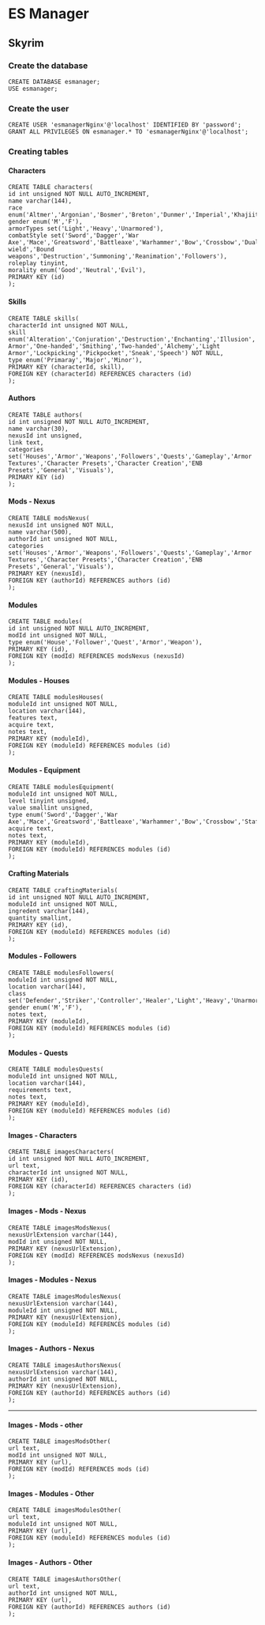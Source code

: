 # ES Manager

## Skyrim

### Create the database

    CREATE DATABASE esmanager;
    USE esmanager;

### Create the user

    CREATE USER 'esmanagerNginx'@'localhost' IDENTIFIED BY 'password';
    GRANT ALL PRIVILEGES ON esmanager.* TO 'esmanagerNginx'@'localhost';

### Creating tables

#### Characters

    CREATE TABLE characters(
    id int unsigned NOT NULL AUTO_INCREMENT,
    name varchar(144),
    race enum('Altmer','Argonian','Bosmer','Breton','Dunmer','Imperial','Khajiit','Nord','Orc','Redguard','Custom'),
    gender enum('M','F'),
    armorTypes set('Light','Heavy','Unarmored'),
    combatStyle set('Sword','Dagger','War Axe','Mace','Greatsword','Battleaxe','Warhammer','Bow','Crossbow','Dual wield','Bound weapons','Destruction','Summoning','Reanimation','Followers'),
    roleplay tinyint,
    morality enum('Good','Neutral','Evil'),
    PRIMARY KEY (id)
    );

#### Skills

    CREATE TABLE skills(
    characterId int unsigned NOT NULL,
    skill enum('Alteration','Conjuration','Destruction','Enchanting','Illusion','Restoration','Archery','Block','Heavy Armor','One-handed','Smithing','Two-handed','Alchemy','Light Armor','Lockpicking','Pickpocket','Sneak','Speech') NOT NULL,
    type enum('Primaray','Major','Minor'),
    PRIMARY KEY (characterId, skill),
    FOREIGN KEY (characterId) REFERENCES characters (id)
    );

#### Authors

    CREATE TABLE authors(
    id int unsigned NOT NULL AUTO_INCREMENT,
    name varchar(30),
    nexusId int unsigned,
    link text,
    categories set('Houses','Armor','Weapons','Followers','Quests','Gameplay','Armor Textures','Character Presets','Character Creation','ENB Presets','General','Visuals'),
    PRIMARY KEY (id)
    );

#### Mods - Nexus

    CREATE TABLE modsNexus(
    nexusId int unsigned NOT NULL,
    name varchar(500),
    authorId int unsigned NOT NULL,
    categories set('Houses','Armor','Weapons','Followers','Quests','Gameplay','Armor Textures','Character Presets','Character Creation','ENB Presets','General','Visuals'),
    PRIMARY KEY (nexusId),
    FOREIGN KEY (authorId) REFERENCES authors (id)
    );

#### Modules

    CREATE TABLE modules(
    id int unsigned NOT NULL AUTO_INCREMENT,
    modId int unsigned NOT NULL,
    type enum('House','Follower','Quest','Armor','Weapon'),
    PRIMARY KEY (id),
    FOREIGN KEY (modId) REFERENCES modsNexus (nexusId)
    );

#### Modules - Houses

    CREATE TABLE modulesHouses(
    moduleId int unsigned NOT NULL,
    location varchar(144),
    features text,
    acquire text,
    notes text,
    PRIMARY KEY (moduleId),
    FOREIGN KEY (moduleId) REFERENCES modules (id)
    );

#### Modules - Equipment

    CREATE TABLE modulesEquipment(
    moduleId int unsigned NOT NULL,
    level tinyint unsigned,
    value smallint unsigned,
    type enum('Sword','Dagger','War Axe','Mace','Greatsword','Battleaxe','Warhammer','Bow','Crossbow','Staff','Light','Heavy','Unarmored'),
    acquire text,
    notes text,
    PRIMARY KEY (moduleId),
    FOREIGN KEY (moduleId) REFERENCES modules (id)
    );

#### Crafting Materials

    CREATE TABLE craftingMaterials(
    id int unsigned NOT NULL AUTO_INCREMENT,
    moduleId int unsigned NOT NULL,
    ingredent varchar(144),
    quantity smallint,
    PRIMARY KEY (id),
    FOREIGN KEY (moduleId) REFERENCES modules (id)
    );

#### Modules - Followers

    CREATE TABLE modulesFollowers(
    moduleId int unsigned NOT NULL,
    location varchar(144),
    class set('Defender','Striker','Controller','Healer','Light','Heavy','Unarmored','1H','2H','Bow','Crossbow','Destruction','Conjuration'),
    gender enum('M','F'),
    notes text,
    PRIMARY KEY (moduleId),
    FOREIGN KEY (moduleId) REFERENCES modules (id)
    );

#### Modules - Quests

    CREATE TABLE modulesQuests(
    moduleId int unsigned NOT NULL,
    location varchar(144),
    requirements text,
    notes text,
    PRIMARY KEY (moduleId),
    FOREIGN KEY (moduleId) REFERENCES modules (id)
    );

#### Images - Characters

    CREATE TABLE imagesCharacters(
    id int unsigned NOT NULL AUTO_INCREMENT,
    url text,
    characterId int unsigned NOT NULL,
    PRIMARY KEY (id),
    FOREIGN KEY (characterId) REFERENCES characters (id)
    );

#### Images - Mods - Nexus

    CREATE TABLE imagesModsNexus(
    nexusUrlExtension varchar(144),
    modId int unsigned NOT NULL,
    PRIMARY KEY (nexusUrlExtension),
    FOREIGN KEY (modId) REFERENCES modsNexus (nexusId)
    );

#### Images - Modules - Nexus

    CREATE TABLE imagesModulesNexus(
    nexusUrlExtension varchar(144),
    moduleId int unsigned NOT NULL,
    PRIMARY KEY (nexusUrlExtension),
    FOREIGN KEY (moduleId) REFERENCES modules (id)
    );

#### Images - Authors - Nexus

    CREATE TABLE imagesAuthorsNexus(
    nexusUrlExtension varchar(144),
    authorId int unsigned NOT NULL,
    PRIMARY KEY (nexusUrlExtension),
    FOREIGN KEY (authorId) REFERENCES authors (id)
    );

---

#### Images - Mods - other

    CREATE TABLE imagesModsOther(
    url text,
    modId int unsigned NOT NULL,
    PRIMARY KEY (url),
    FOREIGN KEY (modId) REFERENCES mods (id)
    );

#### Images - Modules - Other

    CREATE TABLE imagesModulesOther(
    url text,
    moduleId int unsigned NOT NULL,
    PRIMARY KEY (url),
    FOREIGN KEY (moduleId) REFERENCES modules (id)
    );

#### Images - Authors - Other

    CREATE TABLE imagesAuthorsOther(
    url text,
    authorId int unsigned NOT NULL,
    PRIMARY KEY (url),
    FOREIGN KEY (authorId) REFERENCES authors (id)
    );